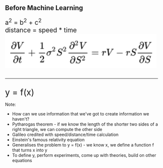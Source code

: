 ## Before Machine Learning

<div class="fragment" style="font-size: 1.5em">
a<sup>2</sup> = b<sup>2</sup> + c<sup>2</sup>
</div>

<div class="fragment" style="font-size: 1.5em">
distance = speed * time
</div>

<div class="fragment" style="font-size: 1.5em">
<img src="images/black-scholes.png" width="500px"/>
</div>

<div class="fragment" style="font-size: 2em">
<hr />
y = f(x)
</div>

Note:
 - How can we use information that we've got to create information we haven't?
 - Pytharogas theorem - if we know the length of the shorter two sides of a right triangle, we can compute the other side
 - Galileo credited with speed/distance/time calculation
 - Einstein's famous relativity equation
 - Generalises the problem to y = f(x) - we know x, we define a function f that turns x into y
 - To define y, perform experiments, come up with theories, build on other equations